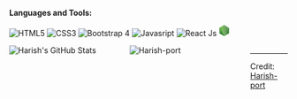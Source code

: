 <!-- <h3 title="hehehe"> Hey 👋, I'm Harish!</h3>

<a href="https://www.linkedin.com/in/harish-s-906340175/">
  <img align="left" title="Linkedin Profile" alt="Harish's LinkedIn" width="24px" src="https://cdn.jsdelivr.net/npm/simple-icons@v3/icons/linkedin.svg" />
</a>





<br />
<br />

A **WEB DEVELOPER** ***Enthusiast*** 🚀.
 

<!--   <img align="right" alt="GIF" src="https://i.pinimg.com/originals/e4/26/70/e426702edf874b181aced1e2fa5c6cde.gif" /> -->
<!--
**About Me!**

- 👨🏽‍💻 I’m currently working as a front end developer mainly on <b>ReactJs</b>.
- 🌱 I’m currently exploring backend with <b>Node.js</b> and <b>MySQL</b> as Database. 
- 🤔 My interest lies in front end web development and i love <b>ReactJs</b>.
- 💬 Ask me about anything, I love to answer!
- 📫 Email me at [harish.port25@gmail.com](mailto:harish.port25@gmail.com).-->



**Languages and Tools:**  


<img title="HTML5" src="https://camo.githubusercontent.com/d63d473e728e20a286d22bb2226a7bf45a2b9ac6c72c59c0e61e9730bfe4168c/68747470733a2f2f696d672e736869656c64732e696f2f62616467652f48544d4c352d4533344632363f7374796c653d666f722d7468652d6261646765266c6f676f3d68746d6c35266c6f676f436f6c6f723d7768697465" > <img title="CSS3" src="https://camo.githubusercontent.com/3a0f693cfa032ea4404e8e02d485599bd0d192282b921026e89d271aaa3d7565/68747470733a2f2f696d672e736869656c64732e696f2f62616467652f435353332d3135373242363f7374796c653d666f722d7468652d6261646765266c6f676f3d63737333266c6f676f436f6c6f723d7768697465" > <img title="Bootstrap 4" src="https://camo.githubusercontent.com/b13ed67c809178963ce9d538175b02649800772be1ce0cb02da5879e5614e236/68747470733a2f2f696d672e736869656c64732e696f2f62616467652f426f6f7473747261702d3536334437433f7374796c653d666f722d7468652d6261646765266c6f676f3d626f6f747374726170266c6f676f436f6c6f723d7768697465" > <img  title="Javasript" src="https://camo.githubusercontent.com/9d07c04bdd98c662d5df9d4e1cc1de8446ffeaebca330feb161f1fb8e1188204/68747470733a2f2f696d672e736869656c64732e696f2f62616467652f4a6176615363726970742d4637444631453f7374796c653d666f722d7468652d6261646765266c6f676f3d6a617661736372697074266c6f676f436f6c6f723d626c61636b" > <img title="React Js" src="https://camo.githubusercontent.com/268ac512e333b69600eb9773a8f80b7a251f4d6149642a50a551d4798183d621/68747470733a2f2f696d672e736869656c64732e696f2f62616467652f52656163742d3230323332413f7374796c653d666f722d7468652d6261646765266c6f676f3d7265616374266c6f676f436f6c6f723d363144414642" >
<code><img height="20" src="https://raw.githubusercontent.com/github/explore/80688e429a7d4ef2fca1e82350fe8e3517d3494d/topics/nodejs/nodejs.png"></code>

<div style="display:flex">
<img  src="https://github-readme-stats.vercel.app/api?username=Harish-port&show_icons=true&hide_border=true&count_private=true&theme=shades-of-purple&icon_color=fad000" alt="Harish's GitHub Stats" width="400"/>
<img src="https://github-readme-streak-stats.herokuapp.com/?user=Harish-port&count_private=true&theme=radical" alt="Harish-port" width="400"/>
<div/>
<!-- <img align="center" src="https://github-readme-stats.vercel.app/api/top-langs/?username=Harish-port&count_private=true&theme=radical" alt="Harish-port" /> -->

----
Credit: [Harish-port](https://github.com/Harish-port)





